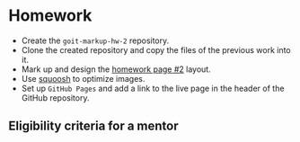 # Homework

- Create the `goit-markup-hw-2` repository.
- Clone the created repository and copy the files of the previous work into it.
- Mark up and design the
  [homework page #2](<https://www.figma.com/file/0uRxYENU9pFeOsq0U0u4IJ/Web-Studio-(Version-2.1)-(Copy)?node-id=1%3A94&t=n8caq0fLIVLTvHKC-0>)
  layout.
- Use [squoosh](https://squoosh.app/) to optimize images.
- Set up `GitHub Pages` and add a link to the live page in the header of the GitHub repository.

## Eligibility criteria for a mentor
